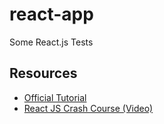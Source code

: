 # react-app
Some React.js Tests

## Resources
* [Official Tutorial](https://reactjs.org/tutorial/tutorial.html)
* [React JS Crash Course (Video)](https://www.youtube.com/watch?v=A71aqufiNtQ&t=872s)

